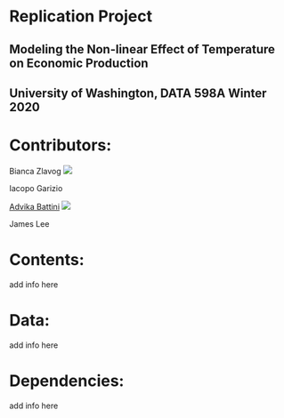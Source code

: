 # Replication Project
## Modeling the Non-linear Effect of Temperature on Economic Production
## University of Washington, DATA 598A Winter 2020


# Contributors: 
Bianca Zlavog [![](https://orcid.org/sites/default/files/images/orcid_16x16.png)](https://orcid.org/0000-0001-6868-7265)

Iacopo Garizio

[Advika Battini](https://github.com/advika18) [![](https://orcid.org/sites/default/files/images/orcid_16x16.png)](https://orcid.org/0000-0003-1801-6484)

James Lee

# Contents:
add info here

# Data:
add info here

# Dependencies:
add info here
